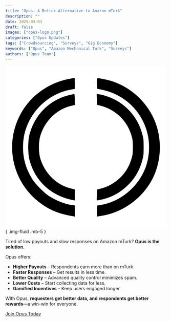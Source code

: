 ```yaml
---
title: "Opus: A Better Alternative to Amazon mTurk"
description: ""
date: 2025-03-03
draft: false
images: ["opus-logo.png"]
categories: ["Opus Updates"]
tags: ["Crowdsourcing", "Surveys", "Gig Economy"]
keywords: ["Opus", "Amazon Mechanical Turk", "Surveys"]
authors: ["Opus Team"]
---
```


![Opus](opus-logo.svg)  
{ .img-fluid .mb-5 }

Tired of low payouts and slow responses on Amazon mTurk? **Opus is the solution.**  

Opus offers:  
- **Higher Payouts** – Respondents earn more than on mTurk.  
- **Faster Responses** – Get results in less time.  
- **Better Quality** – Advanced quality control minimizes spam.  
- **Lower Costs** – Start collecting data for less.  
- **Gamified Incentives** – Keep users engaged longer.  

With Opus, **requesters get better data, and respondents get better rewards**—a win-win for everyone.  

[Join Opus Today](https://opus.com)
